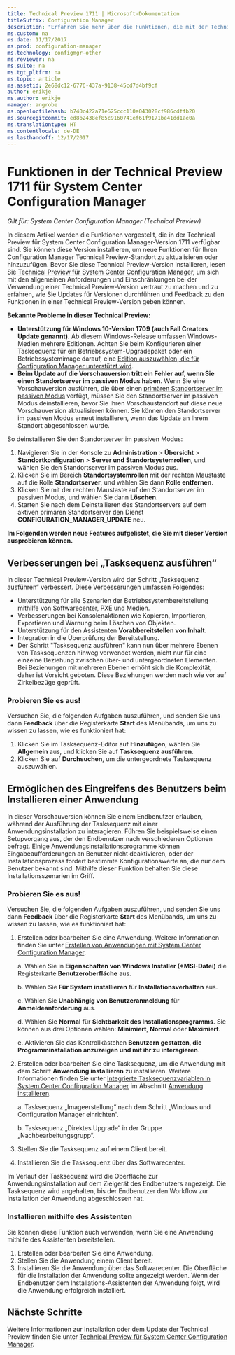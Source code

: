 ```yaml
---
title: Technical Preview 1711 | Microsoft-Dokumentation
titleSuffix: Configuration Manager
description: "Erfahren Sie mehr über die Funktionen, die mit der Technical Preview-Version 1711 für System Center Configuration Manager zur Verfügung stehen."
ms.custom: na
ms.date: 11/17/2017
ms.prod: configuration-manager
ms.technology: configmgr-other
ms.reviewer: na
ms.suite: na
ms.tgt_pltfrm: na
ms.topic: article
ms.assetid: 2e68dc12-6776-437a-9138-45cd7d4bf9cf
author: erikje
ms.author: erikje
manager: angrobe
ms.openlocfilehash: b740c422a71e625ccc110a043028cf986cdffb20
ms.sourcegitcommit: ed8b2438ef85c9160741ef61f9171be41dd1ae0a
ms.translationtype: HT
ms.contentlocale: de-DE
ms.lasthandoff: 12/17/2017
---
```

# <a name="capabilities-in-technical-preview-1711-for-system-center-configuration-manager"></a>Funktionen in der Technical Preview 1711 für System Center Configuration Manager

*Gilt für: System Center Configuration Manager (Technical Preview)*

In diesem Artikel werden die Funktionen vorgestellt, die in der Technical Preview für System Center Configuration Manager-Version 1711 verfügbar sind. Sie können diese Version installieren, um neue Funktionen für Ihren Configuration Manager Technical Preview-Standort zu aktualisieren oder hinzuzufügen. Bevor Sie diese Technical Preview-Version installieren, lesen Sie [Technical Preview für System Center Configuration Manager](../../core/get-started/technical-preview.md), um sich mit den allgemeinen Anforderungen und Einschränkungen bei der Verwendung einer Technical Preview-Version vertraut zu machen und zu erfahren, wie Sie Updates für Versionen durchführen und Feedback zu den Funktionen in einer Technical Preview-Version geben können.     


<!--  Known Issues Template   
**Known Issues in this Technical Preview:**
-   **Issue Name**. Details
    Workaround details.
-->
**Bekannte Probleme in dieser Technical Preview:**
-   **Unterstützung für Windows 10-Version 1709 (auch Fall Creators Update genannt)**.  Ab diesem Windows-Release umfassen Windows-Medien mehrere Editionen. Achten Sie beim Konfigurieren einer Tasksequenz für ein Betriebssystem-Upgradepaket oder ein Betriebssystemimage darauf, eine [Edition auszuwählen, die für Configuration Manager unterstützt wird](/sccm/core/plan-design/configs/support-for-windows-10#windows-10-as-a-client).
-   **Beim Update auf die Vorschauversion tritt ein Fehler auf, wenn Sie einen Standortserver im passiven Modus haben**. Wenn Sie eine Vorschauversion ausführen, die über einen [primären Standortserver im passiven Modus](/sccm/core/get-started/capabilities-in-technical-preview-1706#site-server-role-high-availability) verfügt, müssen Sie den Standortserver im passiven Modus deinstallieren, bevor Sie Ihren Vorschaustandort auf diese neue Vorschauversion aktualisieren können. Sie können den Standortserver im passiven Modus erneut installieren, wenn das Update an Ihrem Standort abgeschlossen wurde.

  So deinstallieren Sie den Standortserver im passiven Modus:
  1. Navigieren Sie in der Konsole zu **Administration** > **Übersicht** > **Standortkonfiguration** > **Server und Standortsystemrollen**, und wählen Sie den Standortserver im passiven Modus aus.
  2. Klicken Sie im Bereich **Standortsystemrollen** mit der rechten Maustaste auf die Rolle **Standortserver**, und wählen Sie dann **Rolle entfernen**.
  3. Klicken Sie mit der rechten Maustaste auf den Standortserver im passiven Modus, und wählen Sie dann **Löschen**.
  4. Starten Sie nach dem Deinstallieren des Standortservers auf dem aktiven primären Standortserver den Dienst **CONFIGURATION_MANAGER_UPDATE** neu.

**Im Folgenden werden neue Features aufgelistet, die Sie mit dieser Version ausprobieren können.**  

<!--  Section Template
##  FEATURE
### Procedure 1
### Try it out!  
 Try to complete the following tasks and then send us **Feedback** from the **Home** tab of the Ribbon to let us know how it worked:
 -  Task 1
 -  Task 2              
-->

## <a name="improvements-to-run-task-sequence"></a>Verbesserungen bei „Tasksequenz ausführen“
<!-- 1261338 -->

In dieser Technical Preview-Version wird der Schritt „Tasksequenz ausführen“ verbessert. Diese Verbesserungen umfassen Folgendes:

 - Unterstützung für alle Szenarien der Betriebssystembereitstellung mithilfe von Softwarecenter, PXE und Medien.
 - Verbesserungen bei Konsolenaktionen wie Kopieren, Importieren, Exportieren und Warnung beim Löschen von Objekten.
 - Unterstützung für den Assistenten **Vorabbereitstellen von Inhalt**.
 - Integration in die Überprüfung der Bereitstellung.
 - Der Schritt "Tasksequenz ausführen" kann nun über mehrere Ebenen von Tasksequenzen hinweg verwendet werden, nicht nur für eine einzelne Beziehung zwischen über- und untergeordneten Elementen. Bei Beziehungen mit mehreren Ebenen erhöht sich die Komplexität, daher ist Vorsicht geboten. Diese Beziehungen werden nach wie vor auf Zirkelbezüge geprüft.

### <a name="try-it-out"></a>Probieren Sie es aus!  

Versuchen Sie, die folgenden Aufgaben auszuführen, und senden Sie uns dann **Feedback** über die Registerkarte **Start** des Menübands, um uns zu wissen zu lassen, wie es funktioniert hat:

1. Klicken Sie im Tasksequenz-Editor auf **Hinzufügen**, wählen Sie **Allgemein** aus, und klicken Sie auf **Tasksequenz ausführen**.
2. Klicken Sie auf **Durchsuchen**, um die untergeordnete Tasksequenz auszuwählen.

## <a name="allow-user-interaction-when-installing-an-application----1356976---"></a>Ermöglichen des Eingreifens des Benutzers beim Installieren einer Anwendung <!-- 1356976 -->

In dieser Vorschauversion können Sie einem Endbenutzer erlauben, während der Ausführung der Tasksequenz mit einer Anwendungsinstallation zu interagieren. Führen Sie beispielsweise einen Setupvorgang aus, der den Endbenutzer nach verschiedenen Optionen befragt. Einige Anwendungsinstallationsprogramme können Eingabeaufforderungen an Benutzer nicht deaktivieren, oder der Installationsprozess fordert bestimmte Konfigurationswerte an, die nur dem Benutzer bekannt sind. Mithilfe dieser Funktion behalten Sie diese Installationsszenarien im Griff.

### <a name="try-it-out"></a>Probieren Sie es aus!

Versuchen Sie, die folgenden Aufgaben auszuführen, und senden Sie uns dann **Feedback** über die Registerkarte **Start** des Menübands, um uns zu wissen zu lassen, wie es funktioniert hat:

1.  Erstellen oder bearbeiten Sie eine Anwendung. Weitere Informationen finden Sie unter [Erstellen von Anwendungen mit System Center Configuration Manager](/sccm/apps/deploy-use/create-applications).

    a. Wählen Sie in **Eigenschaften von Windows Installer (\*MSI-Datei)** die Registerkarte **Benutzeroberfläche** aus.

    b. Wählen Sie **Für System installieren** für **Installationsverhalten** aus.

    c. Wählen Sie **Unabhängig von Benutzeranmeldung** für **Anmeldeanforderung** aus.

    d. Wählen Sie **Normal** für **Sichtbarkeit des Installationsprogramms**. Sie können aus drei Optionen wählen: **Minimiert**, **Normal** oder **Maximiert**.

    e. Aktivieren Sie das Kontrollkästchen **Benutzern gestatten, die Programminstallation anzuzeigen und mit ihr zu interagieren**.

2.  Erstellen oder bearbeiten Sie eine Tasksequenz, um die Anwendung mit dem Schritt **Anwendung installieren** zu installieren. Weitere Informationen finden Sie unter [Integrierte Tasksequenzvariablen in System Center Configuration Manager](/sccm/osd/understand/task-sequence-steps) im Abschnitt [Anwendung installieren](/sccm/osd/understand/task-sequence-steps#BKMK_InstallApplication).

    a. Tasksequenz „Imageerstellung“ nach dem Schritt „Windows und Configuration Manager einrichten“.

    b. Tasksequenz „Direktes Upgrade“ in der Gruppe „Nachbearbeitungsgrupp“.

3.  Stellen Sie die Tasksequenz auf einem Client bereit.
4.  Installieren Sie die Tasksequenz über das Softwarecenter.

Im Verlauf der Tasksequenz wird die Oberfläche zur Anwendungsinstallation auf dem Zielgerät des Endbenutzers angezeigt. Die Tasksequenz wird angehalten, bis der Endbenutzer den Workflow zur Installation der Anwendung abgeschlossen hat.

### <a name="install-using-the-wizard"></a>Installieren mithilfe des Assistenten

Sie können diese Funktion auch verwenden, wenn Sie eine Anwendung mithilfe des Assistenten bereitstellen.

1. Erstellen oder bearbeiten Sie eine Anwendung.
2. Stellen Sie die Anwendung einem Client bereit.
3. Installieren Sie die Anwendung über das Softwarecenter. Die Oberfläche für die Installation der Anwendung sollte angezeigt werden. Wenn der Endbenutzer dem Installations-Assistenten der Anwendung folgt, wird die Anwendung erfolgreich installiert.




<!-- When we have another H2 in this topic, Add this Next Steps section back in.  -->

## <a name="next-steps"></a>Nächste Schritte
Weitere Informationen zur Installation oder dem Update der Technical Preview finden Sie unter [Technical Preview für System Center Configuration Manager](/sccm/core/get-started/technical-preview).    
